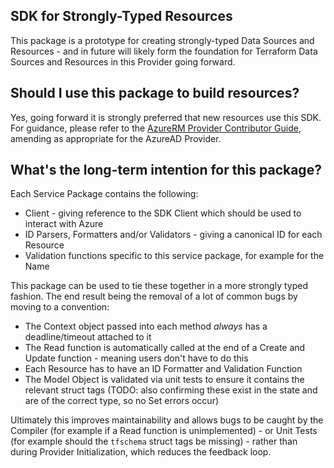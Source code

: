## SDK for Strongly-Typed Resources

This package is a prototype for creating strongly-typed Data Sources and Resources - and in future will likely form the foundation for Terraform Data Sources and Resources in this Provider going forward.

## Should I use this package to build resources?

Yes, going forward it is strongly preferred that new resources use this SDK. For guidance, please refer to the [AzureRM Provider Contributor Guide](https://github.com/hashicorp/terraform-provider-azurerm/blob/main/contributing/topics/guide-new-resource.md), amending as appropriate for the AzureAD Provider.

## What's the long-term intention for this package?

Each Service Package contains the following:

* Client - giving reference to the SDK Client which should be used to interact with Azure
* ID Parsers, Formatters and/or Validators - giving a canonical ID for each Resource 
* Validation functions specific to this service package, for example for the Name

This package can be used to tie these together in a more strongly typed fashion.
The end result being the removal of a lot of common bugs by moving to a convention:

* The Context object passed into each method _always_ has a deadline/timeout attached to it
* The Read function is automatically called at the end of a Create and Update function - meaning users don't have to do this 
* Each Resource has to have an ID Formatter and Validation Function
* The Model Object is validated via unit tests to ensure it contains the relevant struct tags (TODO: also confirming these exist in the state and are of the correct type, so no Set errors occur)

Ultimately this improves maintainability and allows bugs to be caught by the Compiler (for example if a Read function is unimplemented) - or Unit Tests (for example should the `tfschema` struct tags be missing) - rather than during Provider Initialization, which reduces the feedback loop.
